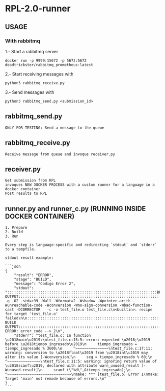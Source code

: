 # RPL-2.0-runner

## USAGE

### With rabbitmq

1.- Start a rabbitmq server

```
docker run -p 9999:15672 -p 5672:5672 deadtrickster/rabbitmq_prometheus:latest
```

2.- Start receiving messages with 

```
python3 rabbitmq_receive.py
```

3.- Send messages with 

```
python3 rabbitmq_send.py <submission_id>
```

## rabbitmq_send.py
	ONLY FOR TESTING: Send a message to the queue


## rabbitmq_receive.py
	Receive message from queue and invoque receiver.py

## receiver.py
	Get submission from RPL
	invoques NEW DOCKER PROCESS with a custom runner for a language in a docker container
	Post results to RPL

## runner.py and runner_c.py (RUNNING INSIDE DOCKER CONTAINER)
	1. Prepare
	2. Build
	3. Run

	Every step is language-specific and redirecting `stdout` and `stderr` to a tempfile.

	stdout result example:
	
	```json
	{
	    "result": "ERROR",
	    "stage": "BUILD",
	    "message": "Codigo Error 2",
	    "stdout": "::::::::::::::::::::::::::::::::::::::::::::::::::::::::::::::::::::BUILD OUTPUT::::::::::::::::::::::::::::::::::::::::::::::::::::::::::::::::::::::\ngcc -g -O2 -std=c99 -Wall -Wformat=2 -Wshadow -Wpointer-arith -Wunreachable-code -Wconversion -Wno-sign-conversion -Wbad-function-cast -DCORRECTOR   -c -o test_file.o test_file.c\n<builtin>: recipe for target 'test_file.o' failed\n\n::::::::::::::::::::::::::::::::::::::::::::::::::::::::::::::::::END BUILD OUTPUT::::::::::::::::::::::::::::::::::::::::::::::::::::::::::::::::::::\nBUILD ERROR: error_code --> 2\n",
	    "stderr": "test_file.c: In function \u2018main\u2019:\ntest_file.c:15:5: error: expected \u2018;\u2019 before \u2018tiempo_ingresado\u2019\n     tiempo_ingresado = tiempo_ingresado % 3600;\n     ^~~~~~~~~~~~~~~~\ntest_file.c:17:11: warning: conversion to \u2018float\u2019 from \u2018int\u2019 may alter its value [-Wconversion]\n     seg = tiempo_ingresado % 60;\n           ^~~~~~~~~~~~~~~~\ntest_file.c:11:5: warning: ignoring return value of \u2018scanf\u2019, declared with attribute warn_unused_result [-Wunused-result]\n     scanf (\"%d\",&tiempo_ingresado);\n     ^~~~~~~~~~~~~~~~~~~~~~~~~~~~~~\nmake: *** [test_file.o] Error 1\nmake: Target 'main' not remade because of errors.\n"
	}
	```

